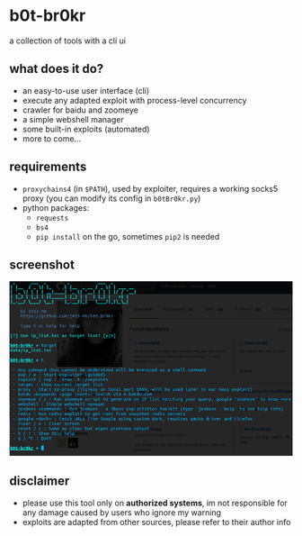 # b0t-br0kr
a collection of tools with a cli ui

## what does it do?

- an easy-to-use user interface (cli)
- execute any adapted exploit with process-level concurrency
- crawler for baidu and zoomeye
- a simple webshell manager
- some built-in exploits (automated)
- more to come...

## requirements

- `proxychains4` (in `$PATH`), used by exploiter, requires a working socks5 proxy (you can modify its config in `b0tBr0kr.py`)
- python packages:
    - `requests`
    - `bs4`
    - `pip install` on the go, sometimes `pip2` is needed

## screenshot

![](/screenshot/main.png)

## disclaimer

- please use this tool only on **authorized systems**, im not responsible for any damage caused by users who ignore my warning
- exploits are adapted from other sources, please refer to their author info
